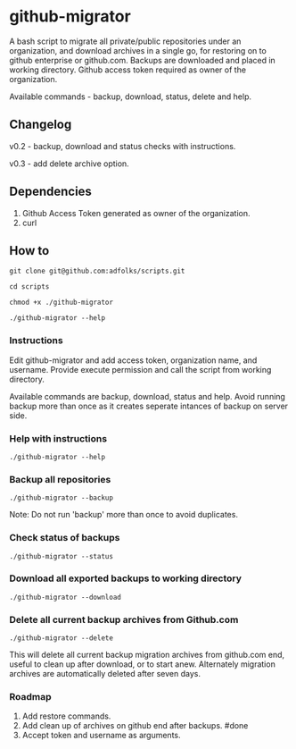 # github-migrator
A bash script to migrate all private/public repositories under an organization, and download archives in a single go, for restoring on to github enterprise or github.com.
Backups are downloaded and placed in working directory. Github access token required as owner of the organization.

Available commands - backup, download, status, delete and help.

## Changelog
v0.2 - backup, download and status checks with instructions.

v0.3 - add delete archive option.

## Dependencies
1. Github Access Token generated as owner of the organization.
2. curl

## How to

`git clone git@github.com:adfolks/scripts.git`

`cd scripts`

`chmod +x ./github-migrator`

`./github-migrator --help`

### Instructions

Edit github-migrator and add access token, organization name, and username. Provide execute permission and call the script from working directory.

Available commands are backup, download, status and help. Avoid running backup more than once as it creates seperate intances of backup on server side.

### Help with instructions
`./github-migrator --help`

### Backup all repositories 
`./github-migrator --backup`

Note: Do not run 'backup' more than once to avoid duplicates.

### Check status of backups
`./github-migrator --status`

### Download all exported backups to working directory
`./github-migrator --download`

### Delete all current backup archives from Github.com
`./github-migrator --delete`

This will delete all current backup migration archives from github.com end, useful to clean up after download, or to start anew.
Alternately migration archives are automatically deleted after seven days.

### Roadmap
1. Add restore commands.
2. Add clean up of archives on github end after backups. #done
3. Accept token and username as arguments.
